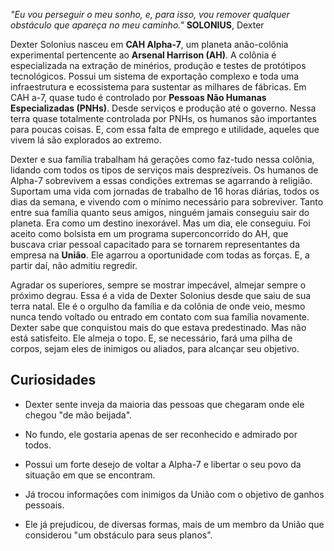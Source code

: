 *"Eu vou perseguir o meu sonho, e, para isso, vou remover qualquer obstáculo que apareça no meu caminho."*
**SOLONIUS**, Dexter

Dexter Solonius nasceu em **CAH Alpha-7**, um planeta anão-colônia experimental pertencente ao **Arsenal Harrison (AH)**. A colônia é especializada na extração de minérios, produção e testes de protótipos tecnológicos. Possui um sistema de exportação complexo e toda uma infraestrutura e ecossistema para sustentar as milhares de fábricas. Em CAH a-7, quase tudo é controlado por **Pessoas Não Humanas Especializadas (PNHs)**. Desde serviços e produção até o governo. Nessa terra quase totalmente controlada por PNHs, os humanos são importantes para poucas coisas. E, com essa falta de emprego e utilidade, aqueles que vivem lá são explorados ao extremo.

Dexter e sua família trabalham há gerações como faz-tudo nessa colônia, lidando com todos os tipos de serviços mais desprezíveis. Os humanos de Alpha-7 sobrevivem a essas condições extremas se agarrando à religião. Suportam uma vida com jornadas de trabalho de 16 horas diárias, todos os dias da semana, e vivendo com o mínimo necessário para sobreviver. Tanto entre sua família quanto seus amigos, ninguém jamais conseguiu sair do planeta. Era como um destino inexorável. Mas um dia, ele conseguiu. Foi aceito como bolsista em um programa superconcorrido do AH, que buscava criar pessoal capacitado para se tornarem representantes da empresa na **União**. Ele agarrou a oportunidade com todas as forças. E, a partir daí, não admitiu regredir.

Agradar os superiores, sempre se mostrar impecável, almejar sempre o próximo degrau. Essa é a vida de Dexter Solonius desde que saiu de sua terra natal. Ele é o orgulho da família e da colônia de onde veio, mesmo nunca tendo voltado ou entrado em contato com sua família novamente. Dexter sabe que conquistou mais do que estava predestinado. Mas não está satisfeito. Ele almeja o topo. E, se necessário, fará uma pilha de corpos, sejam eles de inimigos ou aliados, para alcançar seu objetivo.

## Curiosidades

- Dexter sente inveja da maioria das pessoas que chegaram onde ele chegou "de mão beijada".

- No fundo, ele gostaria apenas de ser reconhecido e admirado por todos.

- Possui um forte desejo de voltar a Alpha-7 e libertar o seu povo da situação em que se encontram.

- Já trocou informações com inimigos da União com o objetivo de ganhos pessoais.

- Ele já prejudicou, de diversas formas, mais de um membro da União que considerou "um obstáculo para seus planos".
